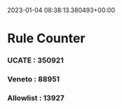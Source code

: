 2023-01-04 08:38:13.380493+00:00
# Rule Counter 
 ### UCATE : 350921

 ### Veneto : 88951

 ### Allowlist : 13927